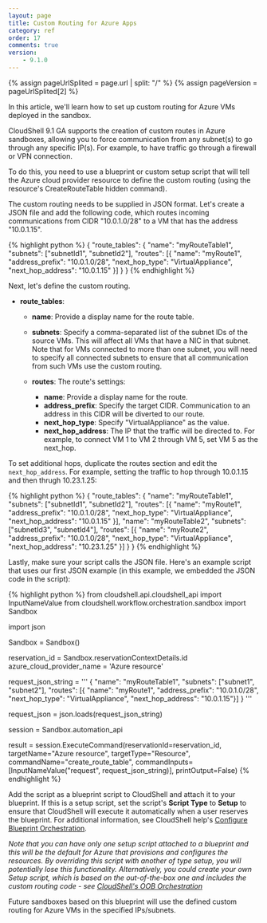 ```yaml
---
layout: page
title: Custom Routing for Azure Apps
category: ref
order: 17
comments: true
version:
    - 9.1.0
---
```


{% assign pageUrlSplited = page.url | split: "/" %}
{% assign pageVersion = pageUrlSplited[2] %}

In this article, we'll learn how to set up custom routing for Azure VMs deployed in the sandbox.

CloudShell 9.1 GA supports the creation of custom routes in Azure sandboxes, allowing you to force communication from any subnet(s) to go through any specific IP(s). For example, to have traffic go through a firewall or VPN connection.

To do this, you need to use a blueprint or custom setup script that will tell the Azure cloud provider resource to define the custom routing (using the resource's CreateRouteTable hidden command). 

The custom routing needs to be supplied in JSON format. Let's create a JSON file and add the following code, which routes incoming communications from CIDR "10.0.1.0/28" to a VM that has the address "10.0.1.15".

{% highlight python %}
{   "route_tables": {
        "name": "myRouteTable1",
        "subnets": ["subnetId1", "subnetId2"],
        "routes": [{
                        "name":                 "myRoute1",
                        "address_prefix":       "10.0.1.0/28",
                        "next_hop_type":        "VirtualAppliance",
                        "next_hop_address":     "10.0.1.15"
        }]
    }
}
{% endhighlight %}

Next, let's define the custom routing.

+ **route_tables**:
  - **name**: Provide a display name for the route table.
  - **subnets**: Specify a comma-separated list of the subnet IDs of the source VMs. This will affect all VMs that have a NIC in that subnet.
  Note that for VMs connected to more than one subnet, you will need to specify all connected subnets to ensure that all communication from such VMs use the custom routing.

  - **routes**: The route's settings:

    - **name**: Provide a display name for the route.
    - **address_prefix**: Specify the target CIDR. Communication to an address in this CIDR will be diverted to our route.
    - **next_hop_type**: Specify "VirtualAppliance" as the value.
    - **next_hop_address**: The IP that the traffic will be directed to. For example, to connect VM 1 to VM 2 through VM 5, set VM 5 as the next_hop. 

To set additional hops, duplicate the routes section and edit the `next_hop_address`. For example, setting the traffic to hop through 10.0.1.15 and then thrugh 10.23.1.25:

{% highlight python %}
{   "route_tables": {
        "name": "myRouteTable1",
        "subnets": ["subnetId1", "subnetId2"],
        "routes": [{
                        "name":                 "myRoute1",
                        "address_prefix":       "10.0.1.0/28",
                        "next_hop_type":        "VirtualAppliance",
                        "next_hop_address":     "10.0.1.15"
        }],
        "name": "myRouteTable2",
        "subnets": ["subnetId3", "subnetId4"],
        "routes": [{
                        "name":                 "myRoute2",
                        "address_prefix":       "10.0.1.0/28",
                        "next_hop_type":        "VirtualAppliance",
                        "next_hop_address":     "10.23.1.25"
        }]
    }
}
{% endhighlight %}

Lastly, make sure your script calls the JSON file. Here's an example script that uses our first JSON example (in this example, we embedded the JSON code in the script):

{% highlight python %}
from cloudshell.api.cloudshell_api import InputNameValue
from cloudshell.workflow.orchestration.sandbox import Sandbox

import json

Sandbox = Sandbox()

reservation_id = Sandbox.reservationContextDetails.id
azure_cloud_provider_name = 'Azure resource'

request_json_string = '''
        {   "name": "myRouteTable1",
            "subnets": ["subnet1", "subnet2"],
            "routes": [{
                            "name":                 "myRoute1",
                            "address_prefix":       "10.0.1.0/28",
                            "next_hop_type":        "VirtualAppliance",
                            "next_hop_address":     "10.0.1.15"}]
        }
'''

request_json = json.loads(request_json_string)

session = Sandbox.automation_api

result = session.ExecuteCommand(reservationId=reservation_id,
                                     targetName="Azure resource",
                                     targetType="Resource",
                                     commandName="create_route_table",
                                     commandInputs=[InputNameValue("request", request_json_string)],
                                     printOutput=False)
{% endhighlight %}


Add the script as a blueprint script to CloudShell and attach it to your blueprint. If this is a setup script, set the script's **Script Type** to **Setup** to ensure that CloudShell will execute it automatically when a user reserves the blueprint. For additional information, see CloudShell help's <a href="https://help.quali.com/Online%20Help/9.1/Portal/Content/CSP/LAB-MNG/Crt-Blprnt/Blprnt-Blprnt-Orchs.htm" target="_blank">Configure Blueprint Orchestration</a>.

*Note that you can have only one setup script attached to a blueprint and this will be the default for Azure that provisions and configures the resources. By overriding this script with another of type setup, you will potentially lose this functionality. Alternatively, you could create your own Setup script, which is based on the out-of-the-box one and includes the custom routing code - see [CloudShell's OOB Orchestration]({{site.baseurl}}/orchestration/{{pageVersion}}/the-oob-orchestration.html)*

Future sandboxes based on this blueprint will use the defined custom routing for Azure VMs in the specified IPs/subnets.
